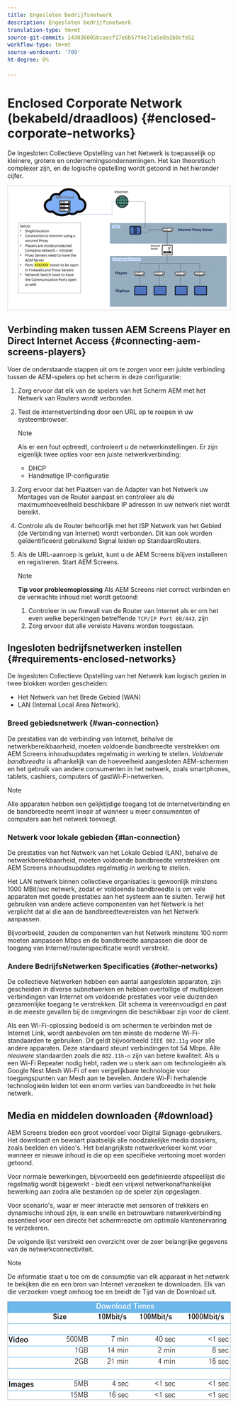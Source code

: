 ```yaml
---
title: Engesloten bedrijfsnetwerk
description: Engesloten bedrijfsnetwerk
translation-type: tm+mt
source-git-commit: 143036005bcaecf17e6b57f4e71a5e8a1b0cfe52
workflow-type: tm+mt
source-wordcount: '709'
ht-degree: 0%

---
```



# Enclosed Corporate Network (bekabeld/draadloos) {#enclosed-corporate-networks}

De Ingesloten Collectieve Opstelling van het Netwerk is toepasselijk op kleinere, grotere en ondernemingsondernemingen. Het kan theoretisch complexer zijn, en de logische opstelling wordt getoond in het hieronder cijfer.

![](/help/using/assets/enclosed-network-1.png)


## Verbinding maken tussen AEM Screens Player en Direct Internet Access {#connecting-aem-screens-players}

Voer de onderstaande stappen uit om te zorgen voor een juiste verbinding tussen de AEM-spelers op het scherm in deze configuratie:

1. Zorg ervoor dat elk van de spelers van het Scherm AEM met het Netwerk van Routers wordt verbonden.
1. Test de internetverbinding door een URL op te roepen in uw systeembrowser.

   >[!NOTE]
   >Als er een fout optreedt, controleert u de netwerkinstellingen. Er zijn eigenlijk twee opties voor een juiste netwerkverbinding:
   >* DHCP
   >* Handmatige IP-configuratie


1. Zorg ervoor dat het Plaatsen van de Adapter van het Netwerk uw Montages van de Router aanpast en controleer als de maximumhoeveelheid beschikbare IP adressen in uw netwerk niet wordt bereikt.

1. Controle als de Router behoorlijk met het ISP Netwerk van het Gebied (de Verbinding van Internet) wordt verbonden. Dit kan ook worden geïdentificeerd gebruikend Signal leiden op StandaardRouters.
1. Als de URL-aanroep is gelukt, kunt u de AEM Screens blijven installeren en registreren. Start AEM Screens.

   >[!NOTE]
   >**Tip voor probleemoplossing**
   >Als AEM Screens niet correct verbinden en de verwachte inhoud niet wordt getoond:
   >
   >1. Controleer in uw firewall van de Router van Internet als er om het even welke beperkingen betreffende `TCP/IP Port 80/443`. zijn
   >1. Zorg ervoor dat alle vereiste Havens worden toegestaan.


## Ingesloten bedrijfsnetwerken instellen {#requirements-enclosed-networks}

De Ingesloten Collectieve Opstelling van het Netwerk kan logisch gezien in twee blokken worden gescheiden:

* Het Netwerk van het Brede Gebied (WAN)
* LAN (Internal Local Area Network).

### Breed gebiedsnetwerk {#wan-connection}

De prestaties van de verbinding van Internet, behalve de netwerkbereikbaarheid, moeten voldoende bandbreedte verstrekken om AEM Screens inhoudsupdates regelmatig in werking te stellen.
*Voldoende bandbreedte* is afhankelijk van de hoeveelheid aangesloten AEM-schermen en het gebruik van andere consumenten in het netwerk, zoals smartphones, tablets, cashiers, computers of gastWi-Fi-netwerken.

>[!NOTE]
>Alle apparaten hebben een gelijktijdige toegang tot de internetverbinding en de bandbreedte neemt lineair af wanneer u meer consumenten of computers aan het netwerk toevoegt.

### Netwerk voor lokale gebieden {#lan-connection}

De prestaties van het Netwerk van het Lokale Gebied (LAN), behalve de netwerkbereikbaarheid, moeten voldoende bandbreedte verstrekken om AEM Screens inhoudsupdates regelmatig in werking te stellen.

Het LAN netwerk binnen collectieve organisaties is gewoonlijk minstens 1000 MBit/sec netwerk, zodat er voldoende bandbreedte is om vele apparaten met goede prestaties aan het systeem aan te sluiten. Terwijl het gebruiken van andere actieve componenten van het Netwerk is het verplicht dat al die aan de bandbreedtevereisten van het Netwerk aanpassen.

Bijvoorbeeld, zouden de componenten van het Netwerk minstens 100 norm moeten aanpassen Mbps en de bandbreedte aanpassen die door de toegang van Internet/routerspecificatie wordt verstrekt.

### Andere BedrijfsNetwerken Specificaties {#other-networks}

De collectieve Netwerken hebben een aantal aangesloten apparaten, zijn gescheiden in diverse subnetwerken en hebben overtollige of multiplexen verbindingen van Internet om voldoende prestaties voor vele duizenden gezamenlijke toegang te verstrekken.
Dit schema is vereenvoudigd en past in de meeste gevallen bij de omgevingen die beschikbaar zijn voor de client.

Als een Wi-Fi-oplossing bedoeld is om schermen te verbinden met de Internet Link, wordt aanbevolen om ten minste de moderne Wi-Fi-standaarden te gebruiken. Dit geldt bijvoorbeeld `IEEE 802.11g` voor alle andere apparaten. Deze standaard steunt verbindingen tot 54 Mbps. Alle *nieuwere* standaarden zoals die `802.11h-n` zijn van betere kwaliteit. Als u een Wi-Fi Repeater nodig hebt, raden we u sterk aan om technologieën als Google Nest Mesh Wi-Fi of een vergelijkbare technologie voor toegangspunten van Mesh aan te bevelen.
Andere Wi-Fi herhalende technologieën leiden tot een enorm verlies van bandbreedte in het hele netwerk.

## Media en middelen downloaden {#download}

AEM Screens bieden een groot voordeel voor Digital Signage-gebruikers. Het downloadt en bewaart plaatselijk alle noodzakelijke media dossiers, zoals beelden en video&#39;s. Het belangrijkste netwerkverkeer komt voor wanneer er nieuwe inhoud is die op een specifieke vertoning moet worden getoond.

Voor normale bewerkingen, bijvoorbeeld een gedefinieerde afspeellijst die regelmatig wordt bijgewerkt - biedt een vrijwel netwerkonafhankelijke bewerking aan zodra alle bestanden op de speler zijn opgeslagen.

Voor scenario&#39;s, waar er meer interactie met sensoren of trekkers en dynamische inhoud zijn, is een snelle en betrouwbare netwerkverbinding essentieel voor een directe het schermreactie om optimale klantenervaring te verzekeren.

De volgende lijst verstrekt een overzicht over de zeer belangrijke gegevens van de netwerkconnectiviteit.

>[!NOTE]
>De informatie staat u toe om de consumptie van elk apparaat in het netwerk te bekijken die en een bron van Internet verzoeken te downloaden. Elk van die verzoeken voegt omhoog toe en breidt de Tijd van de Download uit.

![](/help/using/assets/enclosed-network-download.png)
